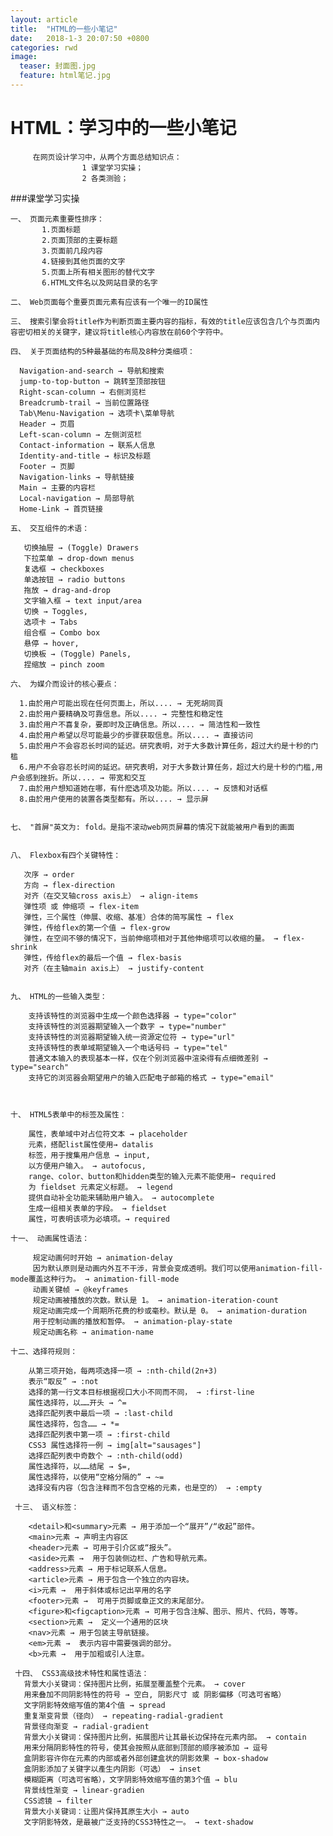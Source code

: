```yaml
---
layout: article
title:  "HTML的一些小笔记"
date:   2018-1-3 20:07:50 +0800
categories: rwd 
image:
  teaser: 封面图.jpg
  feature: html笔记.jpg
---
```


# HTML：学习中的一些小笔记
      
         在网页设计学习中，从两个方面总结知识点：
                    1 课堂学习实操；
                    2 各类测验；

###课堂学习实操

    一、 页面元素重要性排序：
           1.页面标题
           2.页面顶部的主要标题
           3.页面前几段内容
           4.链接到其他页面的文字
           5.页面上所有相关图形的替代文字
           6.HTML文件名以及网站目录的名字

    二、 Web页面每个重要页面元素有应该有一个唯一的ID属性
      
    三、 搜索引擎会将title作为判断页面主要内容的指标，有效的title应该包含几个与页面内容密切相关的关键字，建议将title核心内容放在前60个字符中。

    四、 关于页面结构的5种最基础的布局及8种分类细项：
    
      Navigation-and-search → 导航和搜索
      jump-to-top-button → 跳转至顶部按钮
      Right-scan-column → 右侧浏览栏
      Breadcrumb-trail → 当前位置路径
      Tab\Menu-Navigation → 选项卡\菜单导航
      Header → 页眉
      Left-scan-column → 左侧浏览栏
      Contact-information → 联系人信息
      Identity-and-title → 标识及标题
      Footer → 页脚
      Navigation-links → 导航链接
      Main → 主要的内容栏
      Local-navigation → 局部导航
      Home-Link → 首页链接

    五、 交互组件的术语：

       切换抽屉 → (Toggle) Drawers
       下拉菜单 → drop-down menus
       复选框 → checkboxes
       单选按钮 → radio buttons
       拖放 → drag-and-drop
       文字输入框 → text input/area
       切换 → Toggles,
       选项卡 → Tabs
       组合框 → Combo box
       悬停 → hover,
       切换板 → (Toggle) Panels,
       捏缩放 → pinch zoom

    六、 为媒介而设计的核心要点：

      1.由於用户可能出现在任何页面上，所以.... → 无死胡同頁 
      2.由於用户要精确及可靠信息。所以.... → 完整性和稳定性 
      3.由於用户不喜复杂，要即时及正确信息。所以.... → 简洁性和一致性 
      4.由於用户希望以尽可能最少的步骤获取信息。所以.... → 直接访问
      5.由於用户不会容忍长时间的延迟。研究表明，对于大多数计算任务，超过大约是十秒的门槛
      6.用户不会容忍长时间的延迟。研究表明，对于大多数计算任务，超过大约是十秒的门槛,用户会感到挫折。所以.... → 带宽和交互
      7.由於用户想知道她在哪，有什麽选项及功能。所以.... → 反馈和对话框
      8.由於用户使用的装置各类型都有。所以.... → 显示屏


    七、 "首屏"英文为: fold。是指不滚动web网页屏幕的情况下就能被用户看到的画面


    八、 Flexbox有四个关键特性：
    
       次序 → order
       方向 → flex-direction
       对齐（在交叉轴cross axis上） → align-items
       弹性项 或 伸缩项 → flex-item
       弹性，三个属性（伸展、收缩、基准）合体的简写属性 → flex
       弹性，传给flex的第一个值 → flex-grow
       弹性，在空间不够的情况下，当前伸缩项相对于其他伸缩项可以收缩的量。 → flex-shrink
       弹性，传给flex的最后一个值 → flex-basis
       对齐（在主轴main axis上） → justify-content

         
    九、 HTML的一些输入类型：

        支持该特性的浏览器中生成一个颜色选择器 → type="color"
        支持该特性的浏览器期望输入一个数字 → type="number"
        支持该特性的浏览器期望输入统一资源定位符 → type="url"
        支持该特性的表单域期望输入一个电话号码 → type="tel"
        普通文本输入的表现基本一样，仅在个别浏览器中渲染得有点细微差别 → type="search"
        支持它的浏览器会期望用户的输入匹配电子邮箱的格式 → type="email"



    十、 HTML5表单中的标签及属性：

        属性，表单域中对占位符文本 → placeholder
        元素，搭配list属性使用→ datalis
        标签，用于搜集用户信息 → input,
        以方便用户输入。 → autofocus,
        range、color、button和hidden类型的输入元素不能使用→ required
        为 fieldset 元素定义标题。 → legend
        提供自动补全功能来辅助用户输入。 → autocomplete
        生成一组相关表单的字段。 → fieldset
        属性，可表明该项为必填项。→ required

    十一、 动画属性语法：
    
         规定动画何时开始 → animation-delay
         因为默认原则是动画内外互不干涉，背景会变成透明。我们可以使用animation-fill-mode覆盖这种行为。 → animation-fill-mode
         动画关键帧 → @keyframes
         规定动画被播放的次数。默认是 1。 → animation-iteration-count
         规定动画完成一个周期所花费的秒或毫秒。默认是 0。 → animation-duration
         用于控制动画的播放和暂停。 → animation-play-state
         规定动画名称 → animation-name

    十二、选择符规则：

        从第三项开始，每两项选择一项 → :nth-child(2n+3)
        表示“取反” → :not
        选择的第一行文本目标根据视口大小不同而不同， → :first-line
        属性选择符，以……开头 → ^=
        选择匹配列表中最后一项 → :last-child
        属性选择符，包含…… → *=
        选择匹配列表中第一项 → :first-child
        CSS3 属性选择符一例 → img[alt="sausages"]
        选择匹配列表中奇数个 → :nth-child(odd)
        属性选择符，以……结尾 → $=,
        属性选择符，以使用“空格分隔的” → ~=
        选择没有内容（包含注释而不包含空格的元素，也是空的） → :empty

     十三、 语义标签：

        <detail>和<summary>元素 → 用于添加一个“展开”/“收起”部件。
        <main>元素 → 声明主内容区
        <header>元素 → 可用于引介区或“报头”。
        <aside>元素 →  用于包装侧边栏、广告和导航元素。
        <address>元素 → 用于标记联系人信息。
        <article>元素 → 用于包含一个独立的内容块。
        <i>元素 →  用于斜体或标记出罕用的名字
        <footer>元素 →  可用于页脚或章正文的末尾部分。
        <figure>和<figcaption>元素 → 可用于包含注解、图示、照片、代码，等等。
        <section>元素 →  定义一个通用的区块
        <nav>元素 → 用于包装主导航链接。
        <em>元素 →  表示内容中需要强调的部分。
        <b>元素 →  用于加粗或引人注意。

     十四、 CSS3高级技术特性和属性语法：
       背景大小关键词：保持图片比例，拓展至覆盖整个元素。 → cover
       用来叠加不同阴影特性的符号 → 空白, 阴影尺寸 或 阴影偏移（可选可省略）
       文字阴影特效缩写值的第4个值 → spread
       重复渐变背景（径向） → repeating-radial-gradient
       背景径向渐变 → radial-gradient
       背景大小关键词：保持图片比例，拓展图片让其最长边保持在元素内部。 → contain
       用来分隔阴影特性的符号，使其会按照从底部到顶部的顺序被添加 → 逗号
       盒阴影容许你在元素的内部或者外部创建盒状的阴影效果 → box-shadow
       盒阴影添加了关键字以產生内阴影（可选） → inset
       模糊距离（可选可省略），文字阴影特效缩写值的第3个值 → blu
       背景线性渐变 → linear-gradien
       CSS滤镜 → filter
       背景大小关键词：让图片保持其原生大小 → auto
       文字阴影特效，是最被广泛支持的CSS3特性之一。 → text-shadow


